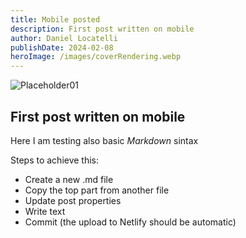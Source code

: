 ```yaml
---
title: Mobile posted
description: First post written on mobile
author: Daniel Locatelli
publishDate: 2024-02-08
heroImage: /images/coverRendering.webp
---
```


![Placeholder01](/images/coverRendering.webp)

## First post written on mobile
Here I am testing also basic *Markdown* sintax

Steps to achieve this:
- Create a new .md file
- Copy the top part from another file
- Update post properties
- Write text
- Commit (the upload to Netlify should be automatic)